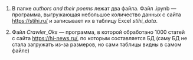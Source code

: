 1. В папке *authors and their poems* лежат два файла. Файл .ipynb — программа, выгружающая небольшое количество данных с сайта https://stihi.ru/ и записывает их в таблицу Excel *stihi_data*.

2. Файл *Crawler_Oks* — программа, в которой обработано 1000 статей с сайта https://hi-news.ru/, по которым составляется БД (саму БД не стала загружать из-за размеров, но сами таблицы видны в самом файле)

